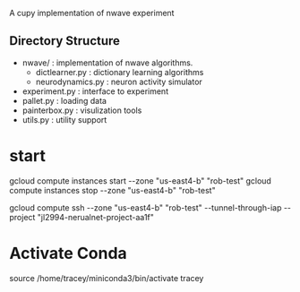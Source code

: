 A cupy implementation of nwave experiment 

## Directory Structure
- nwave/ : implementation of nwave algorithms.
    - dictlearner.py : dictionary learning algorithms
    - neurodynamics.py : neuron activity simulator
- experiment.py : interface to experiment
- pallet.py : loading data 
- painterbox.py : visulization tools
- utils.py : utility support


# start 
gcloud compute instances start --zone "us-east4-b" "rob-test"
gcloud compute instances stop --zone "us-east4-b" "rob-test"



gcloud compute ssh --zone "us-east4-b" "rob-test"  --tunnel-through-iap --project "jl2994-nerualnet-project-aa1f"


# Activate Conda 
source /home/tracey/miniconda3/bin/activate tracey